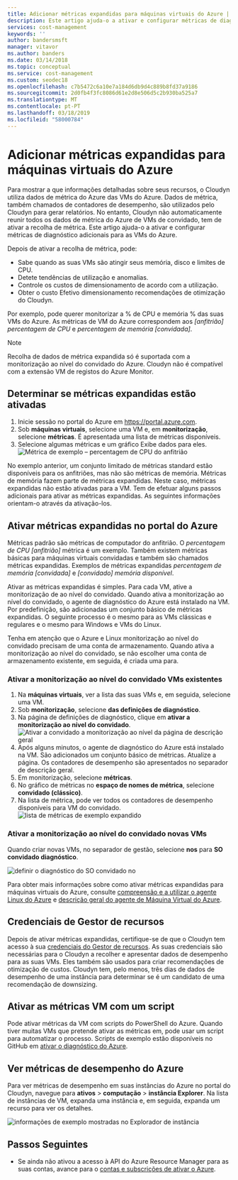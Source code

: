 ```yaml
---
title: Adicionar métricas expandidas para máquinas virtuais do Azure | Documentos da Microsoft
description: Este artigo ajuda-o a ativar e configurar métricas de diagnóstico expandida para as VMs do Azure.
services: cost-management
keywords: ''
author: bandersmsft
manager: vitavor
ms.author: banders
ms.date: 03/14/2018
ms.topic: conceptual
ms.service: cost-management
ms.custom: seodec18
ms.openlocfilehash: c7b5472c6a10e7a184d6db9d4c889b8fd37a9186
ms.sourcegitcommit: 2d0fb4f3fc8086d61e2d8e506d5c2b930ba525a7
ms.translationtype: MT
ms.contentlocale: pt-PT
ms.lasthandoff: 03/18/2019
ms.locfileid: "58000784"
---
```

# <a name="add-extended-metrics-for-azure-virtual-machines"></a>Adicionar métricas expandidas para máquinas virtuais do Azure

Para mostrar a que informações detalhadas sobre seus recursos, o Cloudyn utiliza dados de métrica do Azure das VMs do Azure. Dados de métrica, também chamados de contadores de desempenho, são utilizados pelo Cloudyn para gerar relatórios. No entanto, Cloudyn não automaticamente reunir todos os dados de métrica do Azure de VMs de convidado, tem de ativar a recolha de métrica. Este artigo ajuda-o a ativar e configurar métricas de diagnóstico adicionais para as VMs do Azure.

Depois de ativar a recolha de métrica, pode:

- Sabe quando as suas VMs são atingir seus memória, disco e limites de CPU.
- Detete tendências de utilização e anomalias.
- Controle os custos de dimensionamento de acordo com a utilização.
- Obter o custo Efetivo dimensionamento recomendações de otimização do Cloudyn.

Por exemplo, pode querer monitorizar a % de CPU e memória % das suas VMs do Azure. As métricas de VM do Azure correspondem aos _[anfitrião] percentagem de CPU_ e _percentagem de memória [convidada]_.

> [!NOTE]
> Recolha de dados de métrica expandida só é suportada com a monitorização ao nível do convidado do Azure. Cloudyn não é compatível com a extensão VM de registos do Azure Monitor.

## <a name="determine-whether-extended-metrics-are-enabled"></a>Determinar se métricas expandidas estão ativadas

1. Inicie sessão no portal do Azure em https://portal.azure.com.
2. Sob **máquinas virtuais**, selecione uma VM e, em **monitorização**, selecione **métricas**. É apresentada uma lista de métricas disponíveis.
3. Selecione algumas métricas e um gráfico Exibe dados para eles.  
    ![Métrica de exemplo – percentagem de CPU do anfitrião](./media/azure-vm-extended-metrics/metric01.png)

No exemplo anterior, um conjunto limitado de métricas standard estão disponíveis para os anfitriões, mas não são métricas de memória. Métricas de memória fazem parte de métricas expandidas. Neste caso, métricas expandidas não estão ativadas para a VM. Tem de efetuar alguns passos adicionais para ativar as métricas expandidas. As seguintes informações orientam-o através da ativação-los.

## <a name="enable-extended-metrics-in-the-azure-portal"></a>Ativar métricas expandidas no portal do Azure

Métricas padrão são métricas de computador do anfitrião. O _percentagem de CPU [anfitrião]_ métrica é um exemplo. Também existem métricas básicas para máquinas virtuais convidadas e também são chamados métricas expandidas. Exemplos de métricas expandidas _percentagem de memória [convidada]_ e _[convidado] memória disponível_.

Ativar as métricas expandidas é simples. Para cada VM, ative a monitorização de ao nível do convidado. Quando ativa a monitorização ao nível do convidado, o agente de diagnóstico do Azure está instalado na VM. Por predefinição, são adicionadas um conjunto básico de métricas expandidas. O seguinte processo é o mesmo para as VMs clássicas e regulares e o mesmo para Windows e VMs do Linux.

Tenha em atenção que o Azure e Linux monitorização ao nível do convidado precisam de uma conta de armazenamento. Quando ativa a monitorização ao nível do convidado, se não escolher uma conta de armazenamento existente, em seguida, é criada uma para.

### <a name="enable-guest-level-monitoring-on-existing-vms"></a>Ativar a monitorização ao nível do convidado VMs existentes

1. Na **máquinas virtuais**, ver a lista das suas VMs e, em seguida, selecione uma VM.
2. Sob **monitorização**, selecione **das definições de diagnóstico**.
3. Na página de definições de diagnóstico, clique em **ativar a monitorização ao nível do convidado**.  
    ![Ativar a convidado a monitorização ao nível da página de descrição geral](./media/azure-vm-extended-metrics/enable-guest-monitoring.png)
4. Após alguns minutos, o agente de diagnóstico do Azure está instalado na VM. São adicionados um conjunto básico de métricas. Atualize a página. Os contadores de desempenho são apresentados no separador de descrição geral.
5. Em monitorização, selecione **métricas**.
6. No gráfico de métricas no **espaço de nomes de métrica**, selecione **convidado (clássico)**.
7. Na lista de métrica, pode ver todos os contadores de desempenho disponíveis para VM do convidado.  
    ![lista de métricas de exemplo expandido](./media/azure-vm-extended-metrics/extended-metrics.png)

### <a name="enable-guest-level-monitoring-on-new-vms"></a>Ativar a monitorização ao nível do convidado novas VMs

Quando criar novas VMs, no separador de gestão, selecione **nos** para **SO convidado diagnóstico**.

![definir o diagnóstico do SO convidado no](./media/azure-vm-extended-metrics/new-enable-diag.png)

Para obter mais informações sobre como ativar métricas expandidas para máquinas virtuais do Azure, consulte [compreensão e a utilizar o agente Linux do Azure](../virtual-machines/extensions/agent-linux.md) e [descrição geral do agente de Máquina Virtual do Azure](../virtual-machines/extensions/agent-windows.md).

## <a name="resource-manager-credentials"></a>Credenciais de Gestor de recursos

Depois de ativar métricas expandidas, certifique-se de que o Cloudyn tem acesso à sua [credenciais do Gestor de recursos](activate-subs-accounts.md). As suas credenciais são necessárias para o Cloudyn a recolher e apresentar dados de desempenho para as suas VMs. Eles também são usados para criar recomendações de otimização de custos. Cloudyn tem, pelo menos, três dias de dados de desempenho de uma instância para determinar se é um candidato de uma recomendação de downsizing.

## <a name="enable-vm-metrics-with-a-script"></a>Ativar as métricas VM com um script

Pode ativar métricas da VM com scripts do PowerShell do Azure. Quando tiver muitas VMs que pretende ativar as métricas em, pode usar um script para automatizar o processo. Scripts de exemplo estão disponíveis no GitHub em [ativar o diagnóstico do Azure](https://github.com/Cloudyn/azure-enable-diagnostics).

## <a name="view-azure-performance-metrics"></a>Ver métricas de desempenho do Azure

Para ver métricas de desempenho em suas instâncias do Azure no portal do Cloudyn, navegue para **ativos** > **computação** > **instância Explorer**. Na lista de instâncias de VM, expanda uma instância e, em seguida, expanda um recurso para ver os detalhes.

![informações de exemplo mostradas no Explorador de instância](./media/azure-vm-extended-metrics/instance-explorer.png)

## <a name="next-steps"></a>Passos Seguintes

- Se ainda não ativou a acesso à API do Azure Resource Manager para as suas contas, avance para o [contas e subscrições de ativar o Azure](activate-subs-accounts.md).
